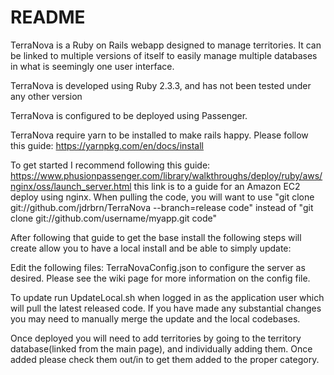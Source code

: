# README

TerraNova is a Ruby on Rails webapp designed to manage territories. It can be linked to multiple versions of itself to easily manage multiple databases in what is seemingly one user interface.

TerraNova is developed using Ruby 2.3.3, and has not been tested under any other version

TerraNova is configured to be deployed using Passenger.

TerraNova require yarn to be installed to make rails happy. Please follow this guide: https://yarnpkg.com/en/docs/install

To get started I recommend following this guide: https://www.phusionpassenger.com/library/walkthroughs/deploy/ruby/aws/nginx/oss/launch_server.html this link is to a guide for an Amazon EC2 deploy using nginx. When pulling the code, you will want to use "git clone git://github.com/jdrbrn/TerraNova --branch=release code" instead of "git clone git://github.com/username/myapp.git code"


After following that guide to get the base install the following steps will create allow you to have a local install and be able to simply update:

Edit the following files:
TerraNovaConfig.json to configure the server as desired. Please see the wiki page for more information on the config file.

To update run UpdateLocal.sh when logged in as the application user which will pull the latest released code. If you have made any substantial changes you may need to manually merge the update and the local codebases.

Once deployed you will need to add territories by going to the territory database(linked from the main page), and individually adding them. Once added please check them out/in to get them added to the proper category.